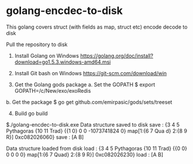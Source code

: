 # golang-encdec-to-disk
This golang covers struct (with fields as map, struct etc) encode decode to disk

Pull the repository to disk

1. Install Golang on Windows
https://golang.org/doc/install?download=go1.5.3.windows-amd64.msi


2.  Install Git bash on Windows
https://git-scm.com/download/win

3. Get the Golang gods package
a. Set the GOPATH
$ export GOPATH=/c/New/exo/exoRedis

b. Get the package
$ go get github.com/emirpasic/gods/sets/treeset

4. Build
go build

$./golang-encdec-to-disk.exe
Data structure saved to disk
 save :  {3 4 5 Pythagoras {10 11 Trad} {{1 0} 0 0 -1073741824 0} map[1:{6 7 Qua
d} 2:{8 9 R}] 0xc082026060}
 save :  [A B]

Data structure loaded from disk 
 load :  {3 4 5 Pythagoras {10 11 Trad} {{0 0} 0 0 0 0} map[1:{6 7 Quad} 2:{8 9
R}] 0xc082026230}
 load :  [A B]
